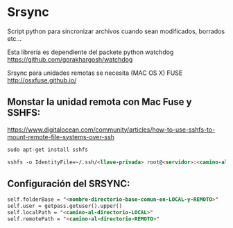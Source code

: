 Srsync
======

Script python para sincronizar archivos cuando sean modificados, borrados etc...

Esta librería es dependiente del packete python watchdog https://github.com/gorakhargosh/watchdog

Srsync para unidades remotas se necesita (MAC OS X) FUSE http://osxfuse.github.io/

Monstar la unidad remota con Mac Fuse y SSHFS:
----------------------------------------------

https://www.digitalocean.com/community/articles/how-to-use-sshfs-to-mount-remote-file-systems-over-ssh

```html
sudo apt-get install sshfs

sshfs -o IdentityFile=~/.ssh/<llave-privada> root@<servidor>:<camino-al-directorio-REMOTO> <camino-al-directorio-LOCAL> -o volname=<nombre-de-directorio-en-local>

```

Configuración del SRSYNC:
-------------------------

```html
self.folderBase = "<nombre-directorio-base-comun-en-LOCAL-y-REMOTO>"
self.user = getpass.getuser().upper()
self.localPath = "<camino-al-directorio-LOCAL>"
self.remotePath = "<camino-al-directorio-REMOTO>"
```
